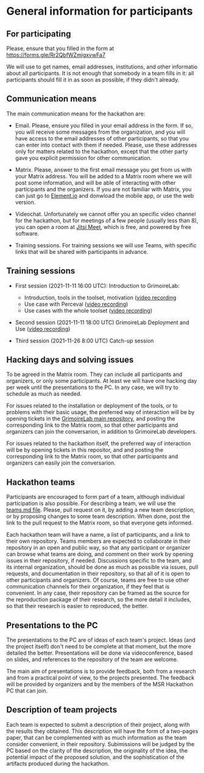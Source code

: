# General information for participants

## For participating

Please, ensure that you filled in the form at https://forms.gle/Rr2QbfWZmigxvwFa7

We will use to get names, email addresses, institutions,
and other informatio about all participants.
It is not enough that somebody in a team fills in it: all participants
should fill it in as soon as possible, if they didn't already.

## Communication means

The main communication means for the hackathon are:

* Email. Please, ensure you filled in your email address in the form.
If so, you will receive some messages from the organization, and you will have
access to the email addresses of other participants, so that you can enter into
contact with them if needed. Please, use these addresses only for matters
related to the hackathon, except that the other party gave you explicit permission
for other communication.

* Matrix. Please, answer to the first email message you get from us with your
Matrix address. You will be added to a Matrix room where we will post some information,
and will be able of interacting with other participants and the organizers.
If you are not familiar with Matrix, you can just go to [Element.io](https://element.io/get-started)
and donwload the mobile app, or use the web version.

* Videochat. Unfortunately we cannot offer you an specific video channel for the
hackathon, but for meetings of a few people (usually less than 8), you can open a room
at [Jitsi Meet](https://meet.jit.si/), which is free, and powered by free software.

* Training sessions. For training sessions we will use Teams, with specific links that will be shared
with participants in advance.

## Training sessions

* First session (2021-11-11 16:00 UTC): Introduction to GrimoireLab:

  * Introduction, tools in the toolset, motivation ([video recording](https://gsyc.urjc.es/jgb/tmp/msr-2022/training-2021-11-11-session1-a.mp4)
  * Use case with Perceval ([video recording](https://gsyc.urjc.es/jgb/tmp/msr-2022/training-2021-11-11-session1-b.mp4))
  * Use cases with the whole toolset ([video recording](https://gsyc.urjc.es/jgb/tmp/msr-2022/training-2021-11-11-session1-c.mp4))

* Second session (2021-11-11 18:00 UTC) GrimoireLab Deployment and Use ([video recording](https://gsyc.urjc.es/jgb/tmp/msr-2022/training-2021-11-11-session2.mp4))

* Third session (2021-11-26 8:00 UTC) Catch-up session

## Hacking days and solving issues

To be agreed in the Matrix room. They can include all participants and organizers, or only some participants.
At least we will have one hacking day per week until the presentations to the PC. In any case, we will try to
schedule as much as needed.

For issues related to the installation or deployment of the tools, or to problems with their basic usage,
the preferred way of interaction will be by opening tickets in the [GrimoireLab main repository](https://github.com/chaoss/grimoirelab), and posting the corresponding link to the Matrix room, so that other participants and
organizers can join the conversarion, in addition to GrimoireLab developers.

For issues related to the hackathon itself, the preferred way of interaction will be by opening tickets
in this repositor, and and posting the corresponding link to the Matrix room, so that other participants and
organizers can easily join the conversarion.

## Hackathon teams

Participants are encouraged to form part of a team, although individual participation is also possible.
For describing a team, we will use the [teams.md file](teams.md). Please, pull request on it, by adding
a new team description, or by proposing changes to some team description. When done, post the link to the
pull request to the Matrix room, so that everyone gets informed.

Each hackathon team will have a name, a list of participants, and a link to their own repository.
Teams members are expected to collaborate in their repository in an open and public way, so that any 
participant or organizer can browse what teams are doing, and comment on their work by opening issues
in their repository, if needed. Discussions specific to the team, and its internal organization,
should be done as much as possible via issues, pull requests, and documentation in their repository,
so that all of it is open to other participants and organizers. Of course, teams are free to
use other communication channels for their organization, if they feel that is convenient.
In any case, their repository can be framed as the source for the reproduction package of their
research, so the more detail it includes, so that their research is easier to reproduced, the better.

## Presentations to the PC

The presentations to the PC are of ideas of each team's project.
Ideas (and the project itself) don't need to be complete at that moment, but the more detailed the better.
Presentations will be done via videoconference, based on slides,
and references to the repository of the team are welcome.

The main aim of presentations is to provide feedback, both from a research and from a practical point of view,
to the projects presented. The feedback will be provided by organizers and by the members of
the MSR Hackathon PC that can join.

## Description of team projects

Each team is expected to submit a description of their project, along with the results they obtained.
This description will have the form of a two-pages paper, that can be complemented with as much
information as the team consider convenient, in their repository. Subimissions will be judged by the PC
based on the clarity of the description, the originality of the idea,
the potential impact of the proposed solution, and the sophistication of the artifacts produced during the hackathon.



 
